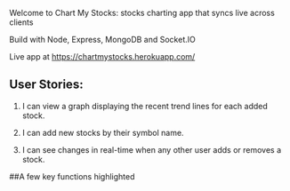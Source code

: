 Welcome to Chart My Stocks: stocks charting app that syncs live across clients

Build with Node, Express, MongoDB and Socket.IO

Live app at https://chartmystocks.herokuapp.com/

## User Stories:

1) I can view a graph displaying the recent trend lines for each added stock.

2) I can add new stocks by their symbol name.

3) I can see changes in real-time when any other user adds or removes a stock. 

##A few key functions highlighted



